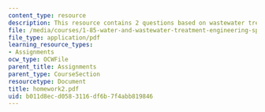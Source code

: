```yaml
---
content_type: resource
description: This resource contains 2 questions based on wastewater treatment system.
file: /media/courses/1-85-water-and-wastewater-treatment-engineering-spring-2006/b011d8ecd0583116df6b7f4abb819846_homework2.pdf
file_type: application/pdf
learning_resource_types:
- Assignments
ocw_type: OCWFile
parent_title: Assignments
parent_type: CourseSection
resourcetype: Document
title: homework2.pdf
uid: b011d8ec-d058-3116-df6b-7f4abb819846
---
```

